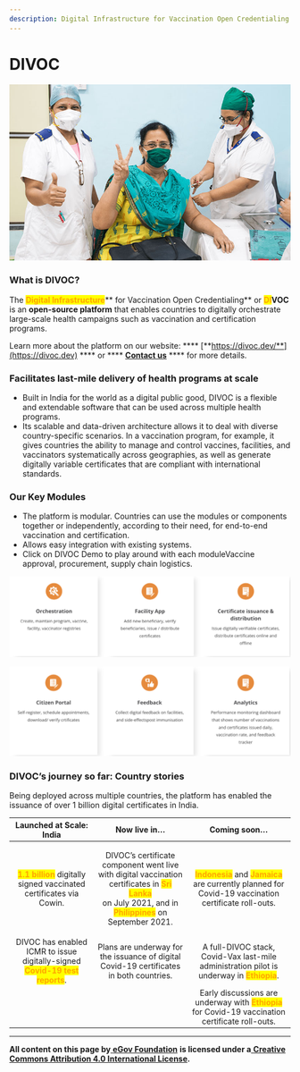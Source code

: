 ```yaml
---
description: Digital Infrastructure for Vaccination Open Credentialing
---
```


# DIVOC

![](.gitbook/assets/VACCINE.jpeg)

### What is DIVOC?

The <mark style="color:orange;">**Digital Infrastructure**</mark>** for Vaccination Open Credentialing** or <mark style="color:orange;">**DI**</mark>**VOC** is an **open-source platform** that enables countries to digitally orchestrate large-scale health campaigns such as vaccination and certification programs.

Learn more about the platform on our website: **** [**https://divoc.dev/**](https://divoc.dev) **** or **** [**Contact us**](https://divoc.dev) **** for more details.

### **Facilitates last-mile delivery of health programs at scale**

* Built in India for the world as a digital public good, DIVOC is a flexible and extendable software that can be used across multiple health programs.
* Its scalable and data-driven architecture allows it to deal with diverse country-specific scenarios. In a vaccination program, for example, it gives countries the ability to manage and control vaccines, facilities, and vaccinators systematically across geographies, as well as generate digitally variable certificates that are compliant with international standards.

### **Our Key Modules**

* The platform is modular. Countries can use the modules or components together or independently, according to their need, for end-to-end vaccination and certification.
* Allows easy integration with existing systems.
* Click on DIVOC Demo to play around with each moduleVaccine approval, procurement, supply chain logistics.

![](<.gitbook/assets/Screenshot 2021-12-06 at 4.27.10 PM.png>)

![](<.gitbook/assets/Screenshot 2021-12-06 at 4.27.26 PM.png>)

### **DIVOC’s journey so far: Country stories**

Being deployed across multiple countries, the platform has enabled the issuance of over 1 billion digital certificates in India.

|                      Launched at Scale: India                                                                  |                                                                                                                           Now live in…                                                                                                                           |                                                                                Coming soon…                                                                               |
| :------------------------------------------------------------------------------------------------------------: | :--------------------------------------------------------------------------------------------------------------------------------------------------------------------------------------------------------------------------------------------------------------: | :-----------------------------------------------------------------------------------------------------------------------------------------------------------------------: |
|     <mark style="color:orange;">**1.1 billion**</mark> digitally signed vaccinated certificates via Cowin.     | <p>DIVOC’s certificate component went live with digital vaccination certificates in <mark style="color:orange;"><strong>Sri Lanka</strong></mark><br>on July 2021, and in <mark style="color:orange;"><strong>Philippines</strong></mark> on September 2021.</p> | <mark style="color:orange;">**Indonesia**</mark> and <mark style="color:orange;">**Jamaica**</mark> are currently planned for Covid-19 vaccination certificate roll-outs. |
| DIVOC has enabled ICMR to issue digitally-signed <mark style="color:orange;">**Covid-19 test reports**</mark>. |                                                                                      Plans are underway for the issuance of digital Covid-19 certificates in both countries.                                                                                     |                        A full-DIVOC stack, Covid-Vax last-mile administration pilot is underway in <mark style="color:orange;">**Ethiopia**</mark>.                       |
|                                                                                                                |                                                                                                                                                                                                                                                                  |                    Early discussions are underway with <mark style="color:orange;">**Ethiopia**</mark> for Covid-19 vaccination certificate roll-outs.                    |

****

**All content on this page by**[ **eGov Foundation**](https://egov.org.in) **is licensed under a**[ **Creative Commons Attribution 4.0 International License**](http://creativecommons.org/licenses/by/4.0/)**.**

